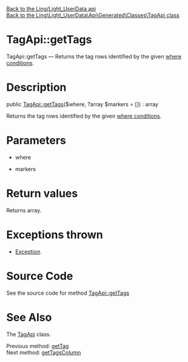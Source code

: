 [Back to the Ling/Light_UserData api](https://github.com/lingtalfi/Light_UserData/blob/master/doc/api/Ling/Light_UserData.md)<br>
[Back to the Ling\Light_UserData\Api\Generated\Classes\TagApi class](https://github.com/lingtalfi/Light_UserData/blob/master/doc/api/Ling/Light_UserData/Api/Generated/Classes/TagApi.md)


TagApi::getTags
================



TagApi::getTags — Returns the tag rows identified by the given [where conditions](https://github.com/lingtalfi/SimplePdoWrapper#the-where-conditions).




Description
================


public [TagApi::getTags](https://github.com/lingtalfi/Light_UserData/blob/master/doc/api/Ling/Light_UserData/Api/Generated/Classes/TagApi/getTags.md)($where, ?array $markers = []) : array




Returns the tag rows identified by the given [where conditions](https://github.com/lingtalfi/SimplePdoWrapper#the-where-conditions).




Parameters
================


- where

    

- markers

    


Return values
================

Returns array.


Exceptions thrown
================

- [Exception](http://php.net/manual/en/class.exception.php).&nbsp;







Source Code
===========
See the source code for method [TagApi::getTags](https://github.com/lingtalfi/Light_UserData/blob/master/Api/Generated/Classes/TagApi.php#L208-L213)


See Also
================

The [TagApi](https://github.com/lingtalfi/Light_UserData/blob/master/doc/api/Ling/Light_UserData/Api/Generated/Classes/TagApi.md) class.

Previous method: [getTag](https://github.com/lingtalfi/Light_UserData/blob/master/doc/api/Ling/Light_UserData/Api/Generated/Classes/TagApi/getTag.md)<br>Next method: [getTagsColumn](https://github.com/lingtalfi/Light_UserData/blob/master/doc/api/Ling/Light_UserData/Api/Generated/Classes/TagApi/getTagsColumn.md)<br>


